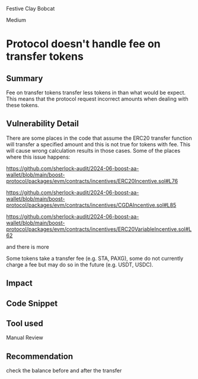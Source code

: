 Festive Clay Bobcat

Medium

# Protocol doesn't handle fee on transfer tokens

## Summary
Fee on transfer tokens transfer less tokens in than what would be expect. This means that the protocol request incorrect amounts when dealing with these tokens.
## Vulnerability Detail
There are some places in the code that assume the ERC20 transfer function will transfer a specified amount and this is not true for tokens with fee. This will cause wrong calculation results in those cases. Some of the places where this issue happens:

https://github.com/sherlock-audit/2024-06-boost-aa-wallet/blob/main/boost-protocol/packages/evm/contracts/incentives/ERC20Incentive.sol#L76

https://github.com/sherlock-audit/2024-06-boost-aa-wallet/blob/main/boost-protocol/packages/evm/contracts/incentives/CGDAIncentive.sol#L85


https://github.com/sherlock-audit/2024-06-boost-aa-wallet/blob/main/boost-protocol/packages/evm/contracts/incentives/ERC20VariableIncentive.sol#L62

and there is more

Some tokens take a transfer fee (e.g. STA, PAXG), some do not currently charge a fee but may do so in the future (e.g. USDT, USDC).
## Impact

## Code Snippet

## Tool used

Manual Review

## Recommendation

check the balance before and after the transfer